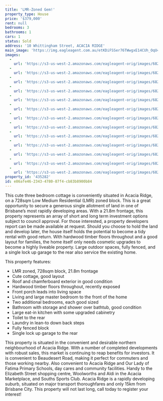 ```yaml
---
title: 'LMR-Zoned Gem!'
property_type: House
price: '$379,000'
rent: null
bedrooms: 3
bathrooms: 1
cars: 1
status: Sold
address: '10 Whittingham Street, ACACIA RIDGE'
main_image: 'https://img.eagleagent.com.au/etKDiFSSer76TWwgxE14CUh_OqU=/1280x854/smart/https://s3-us-west-2.amazonaws.com/eagleagent-orig/images/6822688/130489030-image-M.jpg'
images:
  -
    url: 'https://s3-us-west-2.amazonaws.com/eagleagent-orig/images/6822700/130489030-image-L.jpg'
  -
    url: 'https://s3-us-west-2.amazonaws.com/eagleagent-orig/images/6822699/130489030-image-K.jpg'
  -
    url: 'https://s3-us-west-2.amazonaws.com/eagleagent-orig/images/6822698/130489030-image-J.jpg'
  -
    url: 'https://s3-us-west-2.amazonaws.com/eagleagent-orig/images/6822697/130489030-image-I.jpg'
  -
    url: 'https://s3-us-west-2.amazonaws.com/eagleagent-orig/images/6822696/130489030-image-H.jpg'
  -
    url: 'https://s3-us-west-2.amazonaws.com/eagleagent-orig/images/6822695/130489030-image-G.jpg'
  -
    url: 'https://s3-us-west-2.amazonaws.com/eagleagent-orig/images/6822694/130489030-image-F.jpg'
  -
    url: 'https://s3-us-west-2.amazonaws.com/eagleagent-orig/images/6822693/130489030-image-E.jpg'
  -
    url: 'https://s3-us-west-2.amazonaws.com/eagleagent-orig/images/6822692/130489030-image-D.jpg'
  -
    url: 'https://s3-us-west-2.amazonaws.com/eagleagent-orig/images/6822691/130489030-image-C.jpg'
  -
    url: 'https://s3-us-west-2.amazonaws.com/eagleagent-orig/images/6822690/130489030-image-B.jpg'
  -
    url: 'https://s3-us-west-2.amazonaws.com/eagleagent-orig/images/6822689/130489030-image-A.jpg'
  -
    url: 'https://s3-us-west-2.amazonaws.com/eagleagent-orig/images/6822688/130489030-image-M.jpg'
property_id: '435282'
id: e86afe46-2343-4780-87f4-cb83b8900b84
---
```

This cute three bedroom cottage is conveniently situated in Acacia Ridge, on a 728sqm Low Medium Residential (LMR) zoned block. This is a great opportunity to secure a generous single allotment of land in one of Brisbane’s most rapidly developing areas. With a 21.8m frontage, this property represents an array of short and long term investment options subject to council approval. For those interested, a property developers report can be made available at request. Should you choose to hold the land and develop later, the house itself holds the potential to become a tidy rental with good return. With hardwood timber floors throughout and a good layout for families, the home itself only needs cosmetic upgrades to become a highly liveable property. Large outdoor spaces, fully fenced, and a single lock up garage to the rear also service the existing home.

This property features:

*  LMR zoned, 728sqm block, 21.8m frontage
*  Cute cottage, good layout
*  Roof and chamferboard exterior in good condition
*  Hardwood timber floors throughout, recently exposed
*  Front porch leads into living space
*  Living and large master bedroom to the front of the home
*  Two additional bedrooms, each good sized
*  Bathroom with storage and shower over bathtub, good condition
*  Large eat-in kitchen with some upgraded cabinetry
*  Toilet to the rear
*  Laundry in lean-to down back steps
*  Fully fenced block
*  Single lock up garage to the rear

This property is situated in the convenient and desirable northern neighbourhood of Acacia Ridge. With a number of completed developments with robust sales, this market is continuing to reap benefits for investors. It is convenient to Beaudesert Road, making it perfect for commuters and those working nearby. Also convenient to Acacia Ridge and Our Lady of Fatima Primary Schools, day cares and community facilities. Handy to the Elizabeth Street shopping centre, Woolworths and Aldi in the Acacia Marketplace, and Souths Sports Club. Acacia Ridge is a rapidly developing suburb, situated on major transport thoroughfares and only 15km from Brisbane City. This property will not last long, call today to register your interest!